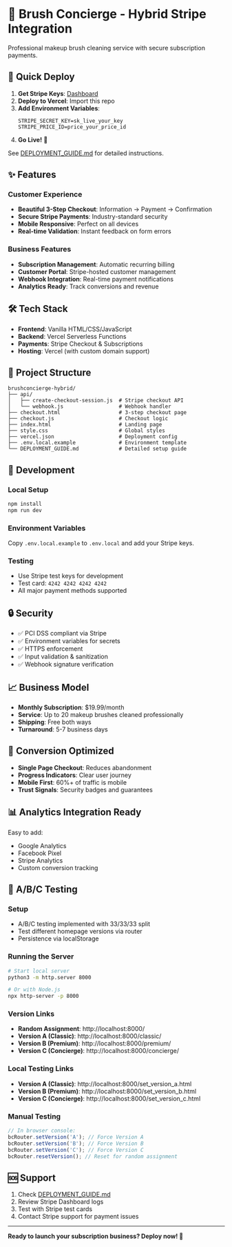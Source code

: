# 🎨 Brush Concierge - Hybrid Stripe Integration

Professional makeup brush cleaning service with secure subscription payments.

## 🚀 Quick Deploy

1. **Get Stripe Keys**: [Dashboard](https://dashboard.stripe.com/apikeys)
2. **Deploy to Vercel**: Import this repo
3. **Add Environment Variables**:
   ```
   STRIPE_SECRET_KEY=sk_live_your_key
   STRIPE_PRICE_ID=price_your_price_id
   ```
4. **Go Live!** 🎉

See [DEPLOYMENT_GUIDE.md](./DEPLOYMENT_GUIDE.md) for detailed instructions.

## ✨ Features

### Customer Experience
- **Beautiful 3-Step Checkout**: Information → Payment → Confirmation
- **Secure Stripe Payments**: Industry-standard security
- **Mobile Responsive**: Perfect on all devices
- **Real-time Validation**: Instant feedback on form errors

### Business Features
- **Subscription Management**: Automatic recurring billing
- **Customer Portal**: Stripe-hosted customer management
- **Webhook Integration**: Real-time payment notifications
- **Analytics Ready**: Track conversions and revenue

## 🛠 Tech Stack

- **Frontend**: Vanilla HTML/CSS/JavaScript
- **Backend**: Vercel Serverless Functions
- **Payments**: Stripe Checkout & Subscriptions
- **Hosting**: Vercel (with custom domain support)

## 📁 Project Structure

```
brushconcierge-hybrid/
├── api/
│   ├── create-checkout-session.js  # Stripe checkout API
│   └── webhook.js                  # Webhook handler
├── checkout.html                   # 3-step checkout page
├── checkout.js                     # Checkout logic
├── index.html                      # Landing page
├── style.css                       # Global styles
├── vercel.json                     # Deployment config
├── .env.local.example              # Environment template
└── DEPLOYMENT_GUIDE.md             # Detailed setup guide
```

## 🔧 Development

### Local Setup
```bash
npm install
npm run dev
```

### Environment Variables
Copy `.env.local.example` to `.env.local` and add your Stripe keys.

### Testing
- Use Stripe test keys for development
- Test card: `4242 4242 4242 4242`
- All major payment methods supported

## 🔒 Security

- ✅ PCI DSS compliant via Stripe
- ✅ Environment variables for secrets
- ✅ HTTPS enforcement
- ✅ Input validation & sanitization
- ✅ Webhook signature verification

## 📈 Business Model

- **Monthly Subscription**: $19.99/month
- **Service**: Up to 20 makeup brushes cleaned professionally
- **Shipping**: Free both ways
- **Turnaround**: 5-7 business days

## 🎯 Conversion Optimized

- **Single Page Checkout**: Reduces abandonment
- **Progress Indicators**: Clear user journey
- **Mobile First**: 60%+ of traffic is mobile
- **Trust Signals**: Security badges and guarantees

## 📊 Analytics Integration Ready

Easy to add:
- Google Analytics
- Facebook Pixel
- Stripe Analytics
- Custom conversion tracking

## 🧪 A/B/C Testing

### Setup
- A/B/C testing implemented with 33/33/33 split
- Test different homepage versions via router
- Persistence via localStorage

### Running the Server
```bash
# Start local server
python3 -m http.server 8000

# Or with Node.js
npx http-server -p 8000
```

### Version Links
- **Random Assignment**: http://localhost:8000/
- **Version A (Classic)**: http://localhost:8000/classic/
- **Version B (Premium)**: http://localhost:8000/premium/
- **Version C (Concierge)**: http://localhost:8000/concierge/

### Local Testing Links
- **Version A (Classic)**: http://localhost:8000/set_version_a.html
- **Version B (Premium)**: http://localhost:8000/set_version_b.html
- **Version C (Concierge)**: http://localhost:8000/set_version_c.html

### Manual Testing
```javascript
// In browser console:
bcRouter.setVersion('A'); // Force Version A
bcRouter.setVersion('B'); // Force Version B
bcRouter.setVersion('C'); // Force Version C
bcRouter.resetVersion(); // Reset for random assignment
```

## 🆘 Support

1. Check [DEPLOYMENT_GUIDE.md](./DEPLOYMENT_GUIDE.md)
2. Review Stripe Dashboard logs
3. Test with Stripe test cards
4. Contact Stripe support for payment issues

---

**Ready to launch your subscription business? Deploy now! 🚀**

